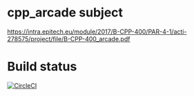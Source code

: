 # cpp_arcade subject
https://intra.epitech.eu/module/2017/B-CPP-400/PAR-4-1/acti-278575/project/file/B-CPP-400_arcade.pdf

# Build status
[![CircleCI](https://circleci.com/gh/arthurphilippe/cpp_arcade.svg?style=svg&circle-token=e40bd50f987506449313e66f35084c684e608696)](https://circleci.com/gh/arthurphilippe/cpp_arcade)
